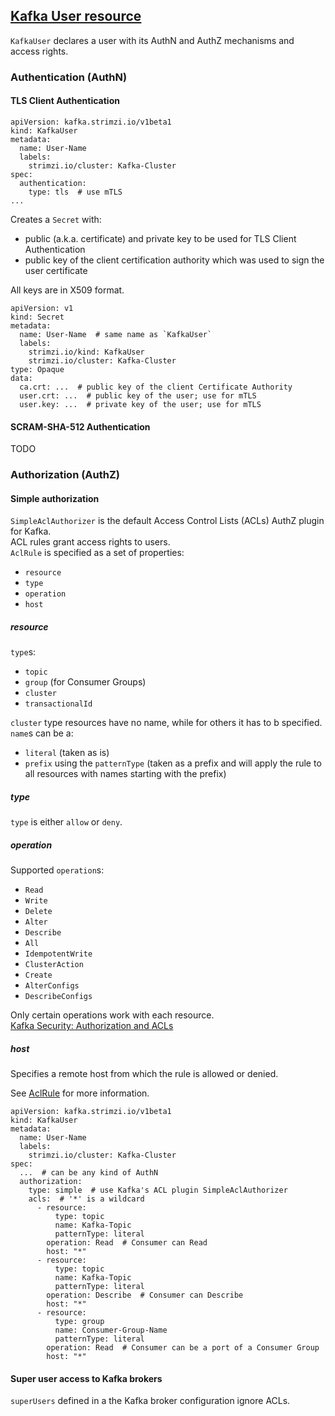 ## [Kafka User resource](https://strimzi.io/docs/0.14.0/#ref-kafka-user-using-uo)

`KafkaUser` declares a user with its AuthN and AuthZ mechanisms and access rights.  

### Authentication (AuthN)

#### TLS Client Authentication

```
apiVersion: kafka.strimzi.io/v1beta1
kind: KafkaUser
metadata:
  name: User-Name
  labels:
    strimzi.io/cluster: Kafka-Cluster
spec:
  authentication:
    type: tls  # use mTLS
...
```

Creates a `Secret` with:
* public (a.k.a. certificate) and private key to be used for TLS Client Authentication
* public key of the client certification authority which was used to sign the user certificate

All keys are in X509 format.  

```
apiVersion: v1
kind: Secret
metadata:
  name: User-Name  # same name as `KafkaUser`
  labels:
    strimzi.io/kind: KafkaUser
    strimzi.io/cluster: Kafka-Cluster
type: Opaque
data:
  ca.crt: ...  # public key of the client Certificate Authority
  user.crt: ...  # public key of the user; use for mTLS
  user.key: ...  # private key of the user; use for mTLS
```

#### SCRAM-SHA-512 Authentication

TODO

### Authorization (AuthZ)

#### Simple authorization

`SimpleAclAuthorizer` is the default Access Control Lists (ACLs) AuthZ plugin for Kafka.  
ACL rules grant access rights to users.  
`AclRule` is specified as a set of properties:
* `resource`
* `type`
* `operation`
* `host`

##### resource

`type`s:
* `topic`
* `group` (for Consumer Groups)
* `cluster`
* `transactionalId`

`cluster` type resources have no name, while for others it has to b specified.  
`name`s can be a:
* `literal` (taken as is)
* `prefix` using the `patternType` (taken as a prefix and will apply the rule to all resources with names starting with the prefix)

##### type

`type` is either `allow` or `deny`.  

##### operation

Supported `operation`s:
* `Read`
* `Write`
* `Delete`
* `Alter`
* `Describe`
* `All`
* `IdempotentWrite`
* `ClusterAction`
* `Create`
* `AlterConfigs`
* `DescribeConfigs`

Only certain operations work with each resource.  
[Kafka Security: Authorization and ACLs](https://kafka.apache.org/documentation/#security_authz)  

##### host

Specifies a remote host from which the rule is allowed or denied.  

See [AclRule](https://strimzi.io/docs/0.14.0/#type-AclRule-reference) for more information.  

```
apiVersion: kafka.strimzi.io/v1beta1
kind: KafkaUser
metadata:
  name: User-Name
  labels:
    strimzi.io/cluster: Kafka-Cluster
spec:
  ...  # can be any kind of AuthN
  authorization:
    type: simple  # use Kafka's ACL plugin SimpleAclAuthorizer
    acls:  # '*' is a wildcard
      - resource:
          type: topic
          name: Kafka-Topic
          patternType: literal
        operation: Read  # Consumer can Read
        host: "*"
      - resource:
          type: topic
          name: Kafka-Topic
          patternType: literal
        operation: Describe  # Consumer can Describe
        host: "*"
      - resource:
          type: group
          name: Consumer-Group-Name
          patternType: literal
        operation: Read  # Consumer can be a port of a Consumer Group
        host: "*"
```

#### Super user access to Kafka brokers

`superUsers` defined in a the Kafka broker configuration ignore ACLs.  

